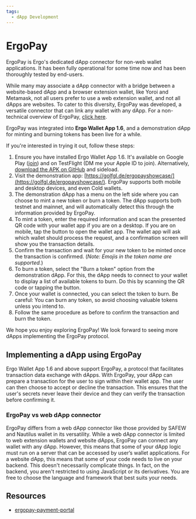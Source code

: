 ```yaml
---
tags:
  - dApp Development
---
```


# ErgoPay

ErgoPay is Ergo's dedicated dApp connector for non-web wallet applications. It has been fully operational for some time now and has been thoroughly tested by end-users.

While many may associate a dApp connector with a bridge between a website-based dApp and a browser extension wallet, like Yoroi and Metamask, not all users prefer to use a web extension wallet, and not all dApps are websites. To cater to this diversity, ErgoPay was developed, a versatile connector that can link any wallet with any dApp. For a non-technical overview of ErgoPay, [click here](https://www.reddit.com/r/ergonauts/comments/sc9lbk/comment/hu9v6dk/?utm_source=share&utm_medium=web2x&context=3).

ErgoPay was integrated into **Ergo Wallet App 1.6**, and a demonstration dApp for minting and burning tokens has been live for a while.

If you're interested in trying it out, follow these steps:

1. Ensure you have installed Ergo Wallet App 1.6. It's available on Google Play ([join](https://play.google.com/apps/testing/org.ergoplatform.android)) and on TestFlight (DM me your Apple ID to join). Alternatively, [download the APK on GitHub](https://github.com/ergoplatform/ergo-wallet-app/releases) and sideload.
2. Visit the demonstration app: [https://golfgl.de/ergopayshowcase/](https://golfgl.de/ergopayshowcase/). ErgoPay supports both mobile and desktop devices, and even Cold wallets.
3. The demonstration dApp has a menu on the left side where you can choose to mint a new token or burn a token. The dApp supports both testnet and mainnet, and will automatically detect this through the information provided by ErgoPay.
4. To mint a token, enter the required information and scan the presented QR code with your wallet app if you are on a desktop. If you are on mobile, tap the button to open the wallet app. The wallet app will ask which wallet should process the request, and a confirmation screen will show you the transaction details.
5. Confirm the transaction and wait for your new token to be minted once the transaction is confirmed. (*Note: Emojis in the token name are supported.*)
6. To burn a token, select the "Burn a token" option from the demonstration dApp. For this, the dApp needs to connect to your wallet to display a list of available tokens to burn. Do this by scanning the QR code or tapping the button.
7. Once your wallet is connected, you can select the token to burn. Be careful: You can burn any token, so avoid choosing valuable tokens unless you intend to.
8. Follow the same procedure as before to confirm the transaction and burn the token.

We hope you enjoy exploring ErgoPay! We look forward to seeing more dApps implementing the ErgoPay protocol.

## Implementing a dApp using ErgoPay

Ergo Wallet App 1.6 and above support ErgoPay, a protocol that facilitates transaction data exchange with dApps. With ErgoPay, your dApp can prepare a transaction for the user to sign within their wallet app. The user can then choose to accept or decline the transaction. This ensures that the user's secrets never leave their device and they can verify the transaction before confirming it.

### ErgoPay vs web dApp connector

ErgoPay differs from a web dApp connector like those provided by SAFEW and Nautilus wallet in its versatility. While a web dApp connector is limited to web extension wallets and website dApps, ErgoPay can connect any wallet with any dApp. However, this means that some of your dApp logic must run on a server that can be accessed by user’s wallet applications. For a website dApp, this means that some of your code needs to live on your backend. This doesn't necessarily complicate things. In fact, on the backend, you aren't restricted to using JavaScript or its derivatives. You are free to choose the language and framework that best suits your needs.

## Resources

- [ergopay-payment-portal](https://github.com/MrStahlfelge/ergopay-payment-portal)
